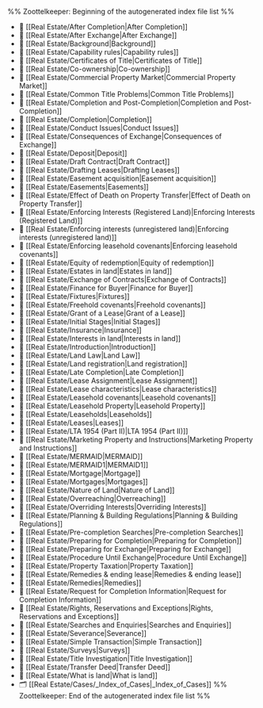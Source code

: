 %% Zoottelkeeper: Beginning of the autogenerated index file list  %%
- 📄 [[Real Estate/After Completion|After Completion]]
- 📄 [[Real Estate/After Exchange|After Exchange]]
- 📄 [[Real Estate/Background|Background]]
- 📄 [[Real Estate/Capability rules|Capability rules]]
- 📄 [[Real Estate/Certificates of Title|Certificates of Title]]
- 📄 [[Real Estate/Co-ownership|Co-ownership]]
- 📄 [[Real Estate/Commercial Property Market|Commercial Property Market]]
- 📄 [[Real Estate/Common Title Problems|Common Title Problems]]
- 📄 [[Real Estate/Completion and Post-Completion|Completion and Post-Completion]]
- 📄 [[Real Estate/Completion|Completion]]
- 📄 [[Real Estate/Conduct Issues|Conduct Issues]]
- 📄 [[Real Estate/Consequences of Exchange|Consequences of Exchange]]
- 📄 [[Real Estate/Deposit|Deposit]]
- 📄 [[Real Estate/Draft Contract|Draft Contract]]
- 📄 [[Real Estate/Drafting Leases|Drafting Leases]]
- 📄 [[Real Estate/Easement acquisition|Easement acquisition]]
- 📄 [[Real Estate/Easements|Easements]]
- 📄 [[Real Estate/Effect of Death on Property Transfer|Effect of Death on Property Transfer]]
- 📄 [[Real Estate/Enforcing Interests (Registered Land)|Enforcing Interests (Registered Land)]]
- 📄 [[Real Estate/Enforcing interests (unregistered land)|Enforcing interests (unregistered land)]]
- 📄 [[Real Estate/Enforcing leasehold covenants|Enforcing leasehold covenants]]
- 📄 [[Real Estate/Equity of redemption|Equity of redemption]]
- 📄 [[Real Estate/Estates in land|Estates in land]]
- 📄 [[Real Estate/Exchange of Contracts|Exchange of Contracts]]
- 📄 [[Real Estate/Finance for Buyer|Finance for Buyer]]
- 📄 [[Real Estate/Fixtures|Fixtures]]
- 📄 [[Real Estate/Freehold covenants|Freehold covenants]]
- 📄 [[Real Estate/Grant of a Lease|Grant of a Lease]]
- 📄 [[Real Estate/Initial Stages|Initial Stages]]
- 📄 [[Real Estate/Insurance|Insurance]]
- 📄 [[Real Estate/Interests in land|Interests in land]]
- 📄 [[Real Estate/Introduction|Introduction]]
- 📄 [[Real Estate/Land Law|Land Law]]
- 📄 [[Real Estate/Land registration|Land registration]]
- 📄 [[Real Estate/Late Completion|Late Completion]]
- 📄 [[Real Estate/Lease Assignment|Lease Assignment]]
- 📄 [[Real Estate/Lease characteristics|Lease characteristics]]
- 📄 [[Real Estate/Leasehold covenants|Leasehold covenants]]
- 📄 [[Real Estate/Leasehold Property|Leasehold Property]]
- 📄 [[Real Estate/Leaseholds|Leaseholds]]
- 📄 [[Real Estate/Leases|Leases]]
- 📄 [[Real Estate/LTA 1954 (Part II)|LTA 1954 (Part II)]]
- 📄 [[Real Estate/Marketing Property and Instructions|Marketing Property and Instructions]]
- 📄 [[Real Estate/MERMAID|MERMAID]]
- 📄 [[Real Estate/MERMAID1|MERMAID1]]
- 📄 [[Real Estate/Mortgage|Mortgage]]
- 📄 [[Real Estate/Mortgages|Mortgages]]
- 📄 [[Real Estate/Nature of Land|Nature of Land]]
- 📄 [[Real Estate/Overreaching|Overreaching]]
- 📄 [[Real Estate/Overriding Interests|Overriding Interests]]
- 📄 [[Real Estate/Planning & Building Regulations|Planning & Building Regulations]]
- 📄 [[Real Estate/Pre-completion Searches|Pre-completion Searches]]
- 📄 [[Real Estate/Preparing for Completion|Preparing for Completion]]
- 📄 [[Real Estate/Preparing for Exchange|Preparing for Exchange]]
- 📄 [[Real Estate/Procedure Until Exchange|Procedure Until Exchange]]
- 📄 [[Real Estate/Property Taxation|Property Taxation]]
- 📄 [[Real Estate/Remedies & ending lease|Remedies & ending lease]]
- 📄 [[Real Estate/Remedies|Remedies]]
- 📄 [[Real Estate/Request for Completion Information|Request for Completion Information]]
- 📄 [[Real Estate/Rights, Reservations and Exceptions|Rights, Reservations and Exceptions]]
- 📄 [[Real Estate/Searches and Enquiries|Searches and Enquiries]]
- 📄 [[Real Estate/Severance|Severance]]
- 📄 [[Real Estate/Simple Transaction|Simple Transaction]]
- 📄 [[Real Estate/Surveys|Surveys]]
- 📄 [[Real Estate/Title Investigation|Title Investigation]]
- 📄 [[Real Estate/Transfer Deed|Transfer Deed]]
- 📄 [[Real Estate/What is land|What is land]]
- 🗂️ [[Real Estate/Cases/_Index_of_Cases|_Index_of_Cases]]
%% Zoottelkeeper: End of the autogenerated index file list  %%
